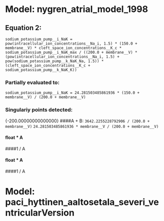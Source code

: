 # Model: nygren_atrial_model_1998
## Equation 2:
```
sodium_potassium_pump__i_NaK = pow(intracellular_ion_concentrations__Na_i, 1.5) * (150.0 + membrane__V) * cleft_space_ion_concentrations__K_c * sodium_potassium_pump__i_NaK_max / ((200.0 + membrane__V) * (pow(intracellular_ion_concentrations__Na_i, 1.5) + pow(sodium_potassium_pump__k_NaK_Na, 1.5)) * (cleft_space_ion_concentrations__K_c + sodium_potassium_pump__k_NaK_K))
```
### Partially evaluated to: 
```
sodium_potassium_pump__i_NaK = 24.281503485861936 * (150.0 + membrane__V) / (200.0 + membrane__V)
```
### Singulariy points detected:
{-200.00000000000000}
####A + B:
`3642.2255228792906 / (200.0 + membrane__V)`
`24.281503485861936 * membrane__V / (200.0 + membrane__V)`

#### float * A

####1 / A

#### float * A

####1 / A

# Model: paci_hyttinen_aaltosetala_severi_ventricularVersion